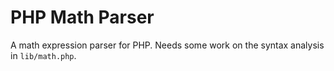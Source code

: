 # PHP Math Parser

A math expression parser for PHP. Needs some work on the syntax analysis in
`lib/math.php`.